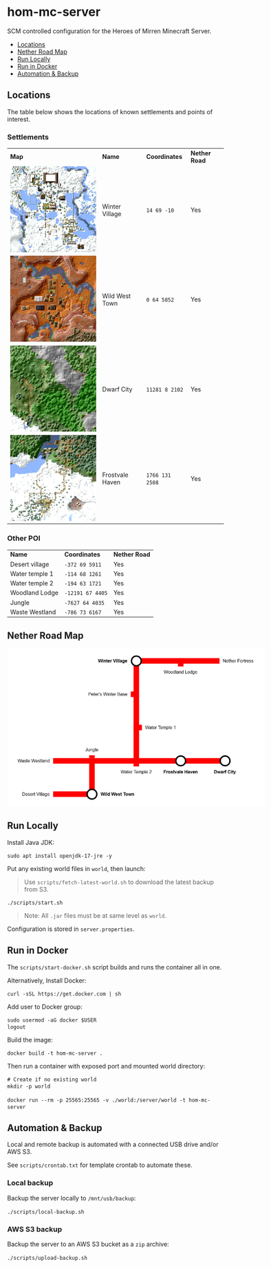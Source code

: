 # hom-mc-server

SCM controlled configuration for the Heroes of Mirren Minecraft Server.

* [Locations](#locations)
* [Nether Road Map](#nether-road-map)
* [Run Locally](#run-locally)
* [Run in Docker](#run-in-docker)
* [Automation & Backup](#automation--backup)

## Locations

The table below shows the locations of known settlements and points of interest.

### Settlements

<table>
  <tr>
    <td><b>Map</b></td>
    <td><b>Name</b></td>
    <td><b>Coordinates</b></td>
    <td><b>Nether Road</b></td>
  </tr>
  <tr>
    <td><img src="assets/images/winter-village.png" style="max-width: 200px"></img></td>
    <td>Winter Village</td>
    <td><code>14 69 -10</code></td>
    <td>Yes</td>
  </tr>
  <tr>
    <td><img src="assets/images/wild-west-town.png" style="max-width: 200px"></img></td>
    <td>Wild West Town</td>
    <td><code>0 64 5852</code></td>
    <td>Yes</td>
  </tr>
  <tr>
    <td><img src="assets/images/dwarf-city.png" style="max-width: 200px"></img></td>
    <td>Dwarf City</td>
    <td><code>11281 8 2102</code></td>
    <td>Yes</td>
  </tr>
  <tr>
    <td><img src="assets/images/frostvale-haven.png" style="max-width: 200px"></img></td>
    <td>Frostvale Haven</td>
    <td><code>1766 131 2508</code></td>
    <td>Yes</td>
  </tr>
</table>

### Other POI

<table>
  <tr>
    <td><b>Name</b></td>
    <td><b>Coordinates</b></td>
    <td><b>Nether Road</b></td>
  </tr>
  <tr>
    <td>Desert village</td>
    <td><code>-372 69 5911</code></td>
    <td>Yes</td>
  </tr>
  <tr>
    <td>Water temple 1</td>
    <td><code>-114 68 1261</code></td>
    <td>Yes</td>
  </tr>
  <tr>
    <td>Water temple 2</td>
    <td><code>-194 63 1721</code></td>
    <td>Yes</td>
  </tr>
  <tr>
    <td>Woodland Lodge</td>
    <td><code>-12191 67 4405</code></td>
    <td>Yes</td>
  </tr>
  <tr>
    <td>Jungle</td>
    <td><code>-7627 64 4035</code></td>
    <td>Yes</td>
  </tr>
  <tr>
    <td>Waste Westland</td>
    <td><code>-786 73 6167</code></td>
    <td>Yes</td>
  </tr>
</table>

## Nether Road Map

<img src="assets/images/nether-roads.drawio.png" style="max-width: 600px; margin: 0px auto"></img>

## Run Locally

Install Java JDK:

```
sudo apt install openjdk-17-jre -y 
```

Put any existing world files in `world`, then launch:

> Use `scripts/fetch-latest-world.sh` to download the latest backup from S3.

```
./scripts/start.sh
```

> Note: All `.jar` files must be at same level as `world`.

Configuration is stored in `server.properties`.

## Run in Docker

The `scripts/start-docker.sh` script builds and runs the container all in one.

Alternatively, Install Docker:

```
curl -sSL https://get.docker.com | sh
```

Add user to Docker group:
```
sudo usermod -aG docker $USER
logout
```

Build the image:

```
docker build -t hom-mc-server .
```

Then run a container with exposed port and mounted world directory:

```shell
# Create if no existing world
mkdir -p world

docker run --rm -p 25565:25565 -v ./world:/server/world -t hom-mc-server
```

## Automation & Backup

Local and remote backup is automated with a connected USB drive and/or AWS S3.

See `scripts/crontab.txt` for template crontab to automate these.

### Local backup

Backup the server locally to `/mnt/usb/backup`:

`./scripts/local-backup.sh`

### AWS S3 backup

Backup the server to an AWS S3 bucket as a `zip` archive:

`./scripts/upload-backup.sh`
